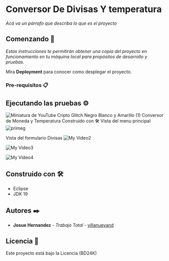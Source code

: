
# Conversor De Divisas Y temperatura

_Acá va un párrafo que describa lo que es el proyecto_

## Comenzando 🚀

_Estas instrucciones te permitirán obtener una copia del proyecto en funcionamiento en tu máquina local para propósitos de desarrollo y pruebas._

Mira **Deployment** para conocer como desplegar el proyecto.


### Pre-requisitos 📋



## Ejecutando las pruebas ⚙️

![Miniatura de YouTube Cripto  Glitch Negro Blanco y Amarillo (1)](https://user-images.githubusercontent.com/64867736/229582831-6a9fa0a4-3911-4f6b-9942-233cf85e15c9.gif)
Conversor de Moneda y Temperatura
[](url) Construido con 🛠️
Vista del menu principal
![primeg](https://user-images.githubusercontent.com/64867736/229680146-5f068364-52a2-4870-9567-f12d6b03b565.gif)


Vista del formulario Divisas
![My Video2](https://user-images.githubusercontent.com/64867736/229679186-a62d54ae-45b9-4bee-a46a-67854134493c.gif)


![My Video3](https://user-images.githubusercontent.com/64867736/229679687-8f99683e-5069-4695-9b52-badc8ae4085f.gif)

![My Video4](https://user-images.githubusercontent.com/64867736/229679710-36f92312-93b9-496d-99fb-86754692a26d.gif)



## Construido con 🛠️

* Eclipse
* JDK 19


## Autores ✒️

* **Josue Hernandez** - *Trabajo Total* - [villanuevand]([https://github.com/villanuevand](https://github.com/JosueFlores777))


## Licencia 📄

Este proyecto está bajo la Licencia (BD24K)


